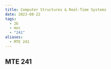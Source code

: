```yaml
---
title: Computer Structures & Real-Time Systems
date: 2023-08-22
tags:
  - 2b
  - moc
  - "241"
aliases:
  - MTE 241
---
```

## MTE 241
